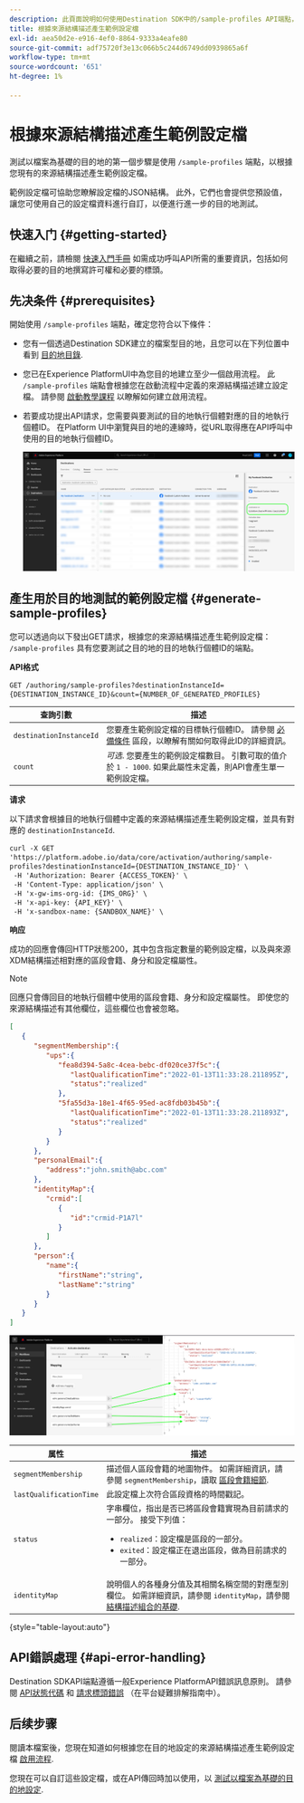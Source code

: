 ```yaml
---
description: 此頁面說明如何使用Destination SDK中的/sample-profiles API端點，根據來源結構描述產生範例設定檔。 您可以使用這些範例設定檔來測試以檔案為基礎的目的地設定。
title: 根據來源結構描述產生範例設定檔
exl-id: aea50d2e-e916-4ef0-8864-9333a4eafe80
source-git-commit: adf75720f3e13c066b5c244d6749dd0939865a6f
workflow-type: tm+mt
source-wordcount: '651'
ht-degree: 1%

---
```



# 根據來源結構描述產生範例設定檔

測試以檔案為基礎的目的地的第一個步驟是使用 `/sample-profiles` 端點，以根據您現有的來源結構描述產生範例設定檔。

範例設定檔可協助您瞭解設定檔的JSON結構。 此外，它們也會提供您預設值，讓您可使用自己的設定檔資料進行自訂，以便進行進一步的目的地測試。

## 快速入门 {#getting-started}

在繼續之前，請檢閱 [快速入門手冊](../../getting-started.md) 如需成功呼叫API所需的重要資訊，包括如何取得必要的目的地撰寫許可權和必要的標頭。

## 先决条件 {#prerequisites}

開始使用 `/sample-profiles` 端點，確定您符合以下條件：

* 您有一個透過Destination SDK建立的檔案型目的地，且您可以在下列位置中看到 [目的地目錄](../../../ui/destinations-workspace.md).
* 您已在Experience PlatformUI中為您目的地建立至少一個啟用流程。 此 `/sample-profiles` 端點會根據您在啟動流程中定義的來源結構描述建立設定檔。 請參閱 [啟動教學課程](../../../ui/activate-batch-profile-destinations.md) 以瞭解如何建立啟用流程。
* 若要成功提出API請求，您需要與要測試的目的地執行個體對應的目的地執行個體ID。 在Platform UI中瀏覽與目的地的連線時，從URL取得應在API呼叫中使用的目的地執行個體ID。

   ![UI影像顯示如何從URL取得目的地執行個體ID。](../../assets/testing-api/get-destination-instance-id.png)

## 產生用於目的地測試的範例設定檔 {#generate-sample-profiles}

您可以透過向以下發出GET請求，根據您的來源結構描述產生範例設定檔： `/sample-profiles` 具有您要測試之目的地的目的地執行個體ID的端點。

**API格式**

```http
GET /authoring/sample-profiles?destinationInstanceId={DESTINATION_INSTANCE_ID}&count={NUMBER_OF_GENERATED_PROFILES}
```

| 查詢引數 | 描述 |
| -------- | ----------- |
| `destinationInstanceId` | 您要產生範例設定檔的目標執行個體ID。 請參閱 [必備條件](#prerequisites) 區段，以瞭解有關如何取得此ID的詳細資訊。 |
| `count` | *可选*. 您要產生的範例設定檔數目。 引數可取的值介於 `1 - 1000`. 如果此屬性未定義，則API會產生單一範例設定檔。 |

**请求**

以下請求會根據目的地執行個體中定義的來源結構描述產生範例設定檔，並具有對應的 `destinationInstanceId`.

```shell
curl -X GET 'https://platform.adobe.io/data/core/activation/authoring/sample-profiles?destinationInstanceId={DESTINATION_INSTANCE_ID}' \
 -H 'Authorization: Bearer {ACCESS_TOKEN}' \
 -H 'Content-Type: application/json' \
 -H 'x-gw-ims-org-id: {IMS_ORG}' \
 -H 'x-api-key: {API_KEY}' \
 -H 'x-sandbox-name: {SANDBOX_NAME}' \
```

**响应**

成功的回應會傳回HTTP狀態200，其中包含指定數量的範例設定檔，以及與來源XDM結構描述相對應的區段會籍、身分和設定檔屬性。

>[!NOTE]
>
> 回應只會傳回目的地執行個體中使用的區段會籍、身分和設定檔屬性。 即使您的來源結構描述有其他欄位，這些欄位也會被忽略。

```json
[
   {
      "segmentMembership":{
         "ups":{
            "fea8d394-5a8c-4cea-bebc-df020ce37f5c":{
               "lastQualificationTime":"2022-01-13T11:33:28.211895Z",
               "status":"realized"
            },
            "5fa55d3a-18e1-4f65-95ed-ac8fdb03b45b":{
               "lastQualificationTime":"2022-01-13T11:33:28.211893Z",
               "status":"realized"
            }
         }
      },
      "personalEmail":{
         "address":"john.smith@abc.com"
      },
      "identityMap":{
         "crmid":[
            {
               "id":"crmid-P1A7l"
            }
         ]
      },
      "person":{
         "name":{
            "firstName":"string",
            "lastName":"string"
         }
      }
   }
]
```

![此影像顯示從UI到API回應欄位的對應。](../../assets/testing-api/batch-destinations/sample-api-response-mapping.png)

| 属性 | 描述 |
| -------- | ----------- |
| `segmentMembership` | 描述個人區段會籍的地圖物件。 如需詳細資訊，請參閱 `segmentMembership`，讀取 [區段會籍細節](../../../../xdm/field-groups/profile/segmentation.md). |
| `lastQualificationTime` | 此設定檔上次符合區段資格的時間戳記。 |
| `status` | 字串欄位，指出是否已將區段會籍實現為目前請求的一部分。 接受下列值： <ul><li>`realized`：設定檔是區段的一部分。</li><li>`exited`：設定檔正在退出區段，做為目前請求的一部分。</li></ul> |
| `identityMap` | 說明個人的各種身分值及其相關名稱空間的對應型別欄位。 如需詳細資訊，請參閱 `identityMap`，請參閱 [結構描述組合的基礎](../../../../xdm/schema/composition.md#identityMap). |

{style="table-layout:auto"}

## API錯誤處理 {#api-error-handling}

Destination SDKAPI端點遵循一般Experience PlatformAPI錯誤訊息原則。 請參閱 [API狀態代碼](../../../../landing/troubleshooting.md#api-status-codes) 和 [請求標頭錯誤](../../../../landing/troubleshooting.md#request-header-errors) （在平台疑難排解指南中）。

## 后续步骤

閱讀本檔案後，您現在知道如何根據您在目的地設定的來源結構描述產生範例設定檔 [啟用流程](../../../ui/activate-batch-profile-destinations.md).

您現在可以自訂這些設定檔，或在API傳回時加以使用，以 [測試以檔案為基礎的目的地設定](file-based-destination-testing-api.md).

